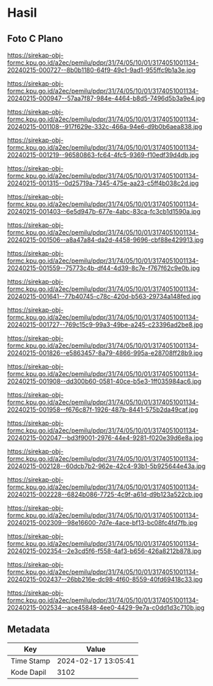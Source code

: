 # Hasil

## Foto C Plano

https://sirekap-obj-formc.kpu.go.id/a2ec/pemilu/pdpr/31/74/05/10/01/3174051001134-20240215-000727--8b0b1180-64f9-49c1-9ad1-955ffc9b1a3e.jpg

https://sirekap-obj-formc.kpu.go.id/a2ec/pemilu/pdpr/31/74/05/10/01/3174051001134-20240215-000947--57aa7f87-984e-4464-b8d5-7496d5b3a9e4.jpg

https://sirekap-obj-formc.kpu.go.id/a2ec/pemilu/pdpr/31/74/05/10/01/3174051001134-20240215-001108--917f629e-332c-466a-94e6-d9b0b6aea838.jpg

https://sirekap-obj-formc.kpu.go.id/a2ec/pemilu/pdpr/31/74/05/10/01/3174051001134-20240215-001219--96580863-fc64-4fc5-9369-f10edf39d4db.jpg

https://sirekap-obj-formc.kpu.go.id/a2ec/pemilu/pdpr/31/74/05/10/01/3174051001134-20240215-001315--0d25719a-7345-475e-aa23-c5ff4b038c2d.jpg

https://sirekap-obj-formc.kpu.go.id/a2ec/pemilu/pdpr/31/74/05/10/01/3174051001134-20240215-001403--6e5d947b-677e-4abc-83ca-fc3cb1d1590a.jpg

https://sirekap-obj-formc.kpu.go.id/a2ec/pemilu/pdpr/31/74/05/10/01/3174051001134-20240215-001506--a8a47a84-da2d-4458-9696-cbf88e429913.jpg

https://sirekap-obj-formc.kpu.go.id/a2ec/pemilu/pdpr/31/74/05/10/01/3174051001134-20240215-001559--75773c4b-df44-4d39-8c7e-f767f62c9e0b.jpg

https://sirekap-obj-formc.kpu.go.id/a2ec/pemilu/pdpr/31/74/05/10/01/3174051001134-20240215-001641--77b40745-c78c-420d-b563-29734a148fed.jpg

https://sirekap-obj-formc.kpu.go.id/a2ec/pemilu/pdpr/31/74/05/10/01/3174051001134-20240215-001727--769c15c9-99a3-49be-a245-c23396ad2be8.jpg

https://sirekap-obj-formc.kpu.go.id/a2ec/pemilu/pdpr/31/74/05/10/01/3174051001134-20240215-001826--e5863457-8a79-4866-995a-e28708ff28b9.jpg

https://sirekap-obj-formc.kpu.go.id/a2ec/pemilu/pdpr/31/74/05/10/01/3174051001134-20240215-001908--dd300b60-0581-40ce-b5e3-1ff035984ac6.jpg

https://sirekap-obj-formc.kpu.go.id/a2ec/pemilu/pdpr/31/74/05/10/01/3174051001134-20240215-001958--f676c87f-1926-487b-8441-575b2da49caf.jpg

https://sirekap-obj-formc.kpu.go.id/a2ec/pemilu/pdpr/31/74/05/10/01/3174051001134-20240215-002047--bd3f9001-2976-44e4-9281-f020e39d6e8a.jpg

https://sirekap-obj-formc.kpu.go.id/a2ec/pemilu/pdpr/31/74/05/10/01/3174051001134-20240215-002128--60dcb7b2-962e-42c4-93b1-5b925644e43a.jpg

https://sirekap-obj-formc.kpu.go.id/a2ec/pemilu/pdpr/31/74/05/10/01/3174051001134-20240215-002228--6824b086-7725-4c9f-a61d-d9b123a522cb.jpg

https://sirekap-obj-formc.kpu.go.id/a2ec/pemilu/pdpr/31/74/05/10/01/3174051001134-20240215-002309--98e16600-7d7e-4ace-bf13-bc08fc4fd7fb.jpg

https://sirekap-obj-formc.kpu.go.id/a2ec/pemilu/pdpr/31/74/05/10/01/3174051001134-20240215-002354--2e3cd5f6-f558-4af3-b656-426a8212b878.jpg

https://sirekap-obj-formc.kpu.go.id/a2ec/pemilu/pdpr/31/74/05/10/01/3174051001134-20240215-002437--26bb216e-dc98-4f60-8559-40fd69418c33.jpg

https://sirekap-obj-formc.kpu.go.id/a2ec/pemilu/pdpr/31/74/05/10/01/3174051001134-20240215-002534--ace45848-4ee0-4429-9e7a-c0dd1d3c710b.jpg


## Metadata

| Key        | Value               |
| ---------- | ------------------- |
| Time Stamp | 2024-02-17 13:05:41 |
| Kode Dapil | 3102                |



